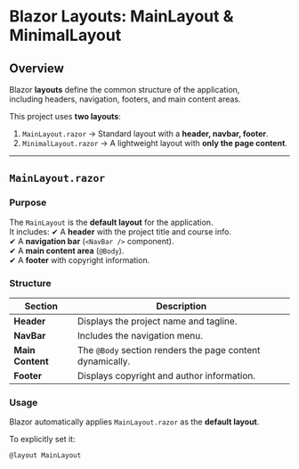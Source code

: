 # Blazor Layouts: MainLayout & MinimalLayout

## Overview
Blazor **layouts** define the common structure of the application,  
including headers, navigation, footers, and main content areas.

This project uses **two layouts**:
1. `MainLayout.razor` → Standard layout with a **header, navbar, footer**.
2. `MinimalLayout.razor` → A lightweight layout with **only the page content**.

---

## `MainLayout.razor`

### **Purpose**
The `MainLayout` is the **default layout** for the application.  
It includes:
✔ A **header** with the project title and course info.  
✔ A **navigation bar** (`<NavBar />` component).  
✔ A **main content area** (`@Body`).  
✔ A **footer** with copyright information.

### **Structure**
| Section  | Description |
|----------|------------|
| **Header** | Displays the project name and tagline. |
| **NavBar** | Includes the navigation menu. |
| **Main Content** | The `@Body` section renders the page content dynamically. |
| **Footer** | Displays copyright and author information. |

### **Usage**
Blazor automatically applies `MainLayout.razor` as the **default layout**.

To explicitly set it:
```razor
@layout MainLayout
